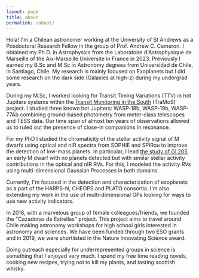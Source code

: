```yaml
---
layout: page
title: about
permalink: /about/
---
```


Hola! I'm a Chilean astronomer working at the University of St Andrews as a Posdoctoral Research Fellow in the group of Prof. Andrew C. Cameron. I obtained my Ph.D. in Astrophysics from the Laboratoire d'Astrophysique de Marseille of the Aix-Marseille Universite in France in 2023. Previously I earned my B.Sc and M.Sc in Astronomy degrees from Universidad de Chile, in Santiago, Chile. My research is mainly focused on Exoplanets but I did some research on the dark side (Galaxies at high-z) during my undergrad years.

During my M.Sc, I worked looking for Transit Timing Variations (TTV) in hot Jupiters systems within the [Transit Monitoring in the South](https://arxiv.org/abs/2001.11112) (TraMoS) project. I studied three known hot Jupiters: WASP-18b, WASP-19b, WASP-77Ab combining ground-based photometry from meter-class telescopes and TESS data. Our time span of almost ten years of observations allowed us to ruled out the presence of close-in companions in resonance.

For my PhD I studied the chromaticity of the stellar activity signal of M dwarfs using optical and nIR spectra from SOPHIE and SPIRou to improve the detection of low-mass planets. In particular, I lead [the study of Gl 205](https://www.aanda.org/articles/aa/pdf/2023/05/aa45131-22.pdf), an early M dwarf with no planets detected but with similar stellar activity contributions in the optical and nIR RVs. For this, I modeled the activity RVs using multi-dimensional Gaussian Processes in both domains. 

Currently, I'm focused in the detection and characterization of exoplanets as a part of the HARPS-N, CHEOPS and PLATO consortia. I'm also extending my work in the use of multi-dimensional GPs looking for ways to use new activity indicators.

In 2018, with a marvelous group of female colleagues/friends, we founded the "Cazadoras de Estrellas" project. This project aims to travel around Chile making astronomy workshops for high school girls interested in astronomy and sciences. We have been funded through two ESO grants and in 2019, we were shortlisted in the Nature Innovating Science award.

Doing outreach especially for underrepresented groups in science is something that I enjoyed very much. I spend my free time reading novels, cooking new recipes, trying not to kill my plants, and tasting scottish whisky.
